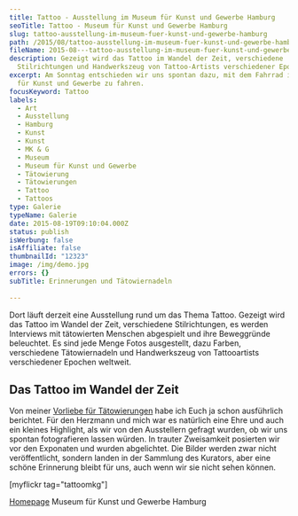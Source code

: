 ```yaml
---
title: Tattoo - Ausstellung im Museum für Kunst und Gewerbe Hamburg
seoTitle: Tattoo - Museum für Kunst und Gewerbe Hamburg
slug: tattoo-ausstellung-im-museum-fuer-kunst-und-gewerbe-hamburg
path: /2015/08/tattoo-ausstellung-im-museum-fuer-kunst-und-gewerbe-hamburg/
fileName: 2015-08---tattoo-ausstellung-im-museum-fuer-kunst-und-gewerbe-hamburg.md
description: Gezeigt wird das Tattoo im Wandel der Zeit, verschiedene
  Stilrichtungen und Handwerkszeug von Tattoo-Artists verschiedener Epochen.
excerpt: Am Sonntag entschieden wir uns spontan dazu, mit dem Fahrrad ins Museum
  für Kunst und Gewerbe zu fahren.
focusKeyword: Tattoo
labels:
  - Art
  - Ausstellung
  - Hamburg
  - Kunst
  - Kunst
  - MK & G
  - Museum
  - Museum für Kunst und Gewerbe
  - Tätowierung
  - Tätowierungen
  - Tattoo
  - Tattoos
type: Galerie
typeName: Galerie
date: 2015-08-19T09:10:04.000Z
status: publish
isWerbung: false
isAffiliate: false
thumbnailId: "12323"
image: /img/demo.jpg
errors: {}
subTitle: Erinnerungen und Tätowiernadeln
  
---
```


Dort läuft derzeit eine Ausstellung rund um das Thema Tattoo. Gezeigt wird das
Tattoo im Wandel der Zeit, verschiedene Stilrichtungen, es werden Interviews mit
tätowierten Menschen abgespielt und ihre Beweggründe beleuchtet. Es sind jede
Menge Fotos ausgestellt, dazu Farben, verschiedene Tätowiernadeln und
Handwerkszeug von Tattooartists verschiedener Epochen weltweit.

## Das Tattoo im Wandel der Zeit

Von meiner [Vorliebe für Tätowierungen](/2014/08/wie-picasso-nur-mit-strom/)
habe ich Euch ja schon ausführlich berichtet. Für den Herzmann und mich war es
natürlich eine Ehre und auch ein kleines Highlight, als wir von den Ausstellern
gefragt wurden, ob wir uns spontan fotografieren lassen würden. In trauter
Zweisamkeit posierten wir vor den Exponaten und wurden abgelichtet. Die Bilder
werden zwar nicht veröffentlicht, sondern landen in der Sammlung des Kurators,
aber eine schöne Erinnerung bleibt für uns, auch wenn wir sie nicht sehen
können.

[myflickr tag="tattoomkg"]

[Homepage](http://www.mkg-hamburg.de/de/home.html) Museum für Kunst und Gewerbe
Hamburg

  